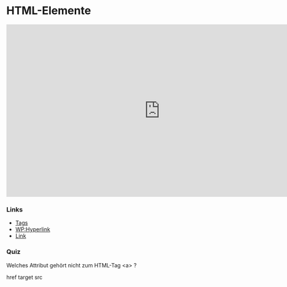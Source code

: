 # HTML-Elemente

<iframe width="800" height="450" src="https://www.youtube-nocookie.com/embed/1rjhqpDHGCM?showinfo=0" frameborder="0" allowfullscreen></iframe>

### Links

* [Tags](https://wiki.selfhtml.org/wiki/HTML/Regeln/Textauszeichnung)
* [WP:Hyperlink](https://de.wikipedia.org/wiki/Hyperlink)
* [Link](https://wiki.selfhtml.org/wiki/HTML/Textauszeichnung/a)

### Quiz

<quiz name="">
    <question>
        <p>Welches Attribut gehört nicht zum HTML-Tag &lt;a&gt; ?</p>
        <answer>href</answer>
        <answer>target</answer>
        <answer correct>src</answer>
    </question>
</quiz>



